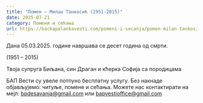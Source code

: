 ```yaml
---
title: "Помен – Милан Танкосић (1951-2015)"
date: 2025-07-21
category: Помени и сећања
url: https://backapalankavesti.com/pomeni-i-secanja/pomen-milan-tankosic-1951-2015/
---
```


Дана 05.03.2025. године навршава се десет година од смрти.

(1951 – 2015)

Твоја супруга Биљана, син Драган и кћерка Софија са породицама

БАП Вести су увеле потпуно бесплатну услугу. Без накнаде објављујемо: читуље, помене и сећања. Можете нас контактирати на мејл: bpdesavanja@gmail.com или bapvestioffice@gmail.com
